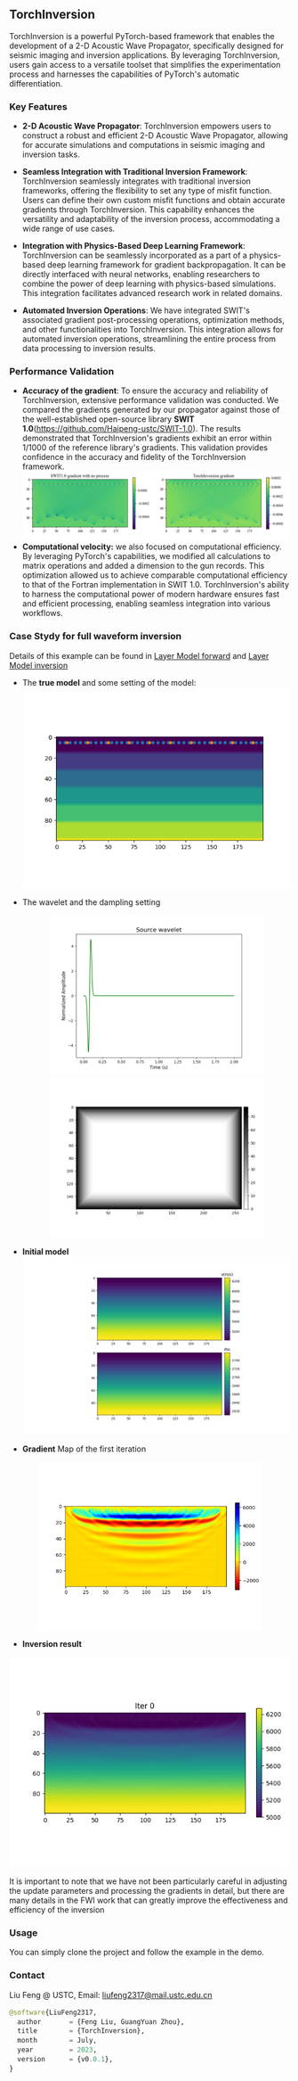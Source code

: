 <!--
 * @Author: LiuFeng(USTC) : liufeng2317@mail.ustc.edu.cn
 * @Date: 2023-07-03 11:16:43
 * @LastEditors: LiuFeng
 * @LastEditTime: 2023-07-03 13:34:11
 * @FilePath: /TorchInversion/README.md
 * @Description: 
 * Copyright (c) 2023 by ${git_name} email: ${git_email}, All Rights Reserved.
-->
## TorchInversion
TorchInversion is a powerful PyTorch-based framework that enables the development of a 2-D Acoustic Wave Propagator, specifically designed for seismic imaging and inversion applications. By leveraging TorchInversion, users gain access to a versatile toolset that simplifies the experimentation process and harnesses the capabilities of PyTorch's automatic differentiation.

### Key Features
* **2-D Acoustic Wave Propagator**: TorchInversion empowers users to construct a robust and efficient 2-D Acoustic Wave Propagator, allowing for accurate simulations and computations in seismic imaging and inversion tasks.

* **Seamless Integration with Traditional Inversion Framework**: TorchInversion seamlessly integrates with traditional inversion frameworks, offering the flexibility to set any type of misfit function. Users can define their own custom misfit functions and obtain accurate gradients through TorchInversion. This capability enhances the versatility and adaptability of the inversion process, accommodating a wide range of use cases.

* **Integration with Physics-Based Deep Learning Framework**: TorchInversion can be seamlessly incorporated as a part of a physics-based deep learning framework for gradient backpropagation. It can be directly interfaced with neural networks, enabling researchers to combine the power of deep learning with physics-based simulations. This integration facilitates advanced research work in related domains.

* **Automated Inversion Operations**: We have integrated SWIT's associated gradient post-processing operations, optimization methods, and other functionalities into TorchInversion. This integration allows for automated inversion operations, streamlining the entire process from data processing to inversion results.

### Performance Validation

* **Accuracy of the gradient**: To ensure the accuracy and reliability of TorchInversion, extensive performance validation was conducted. We compared the gradients generated by our propagator against those of the well-established open-source library **SWIT 1.0**(https://github.com/Haipeng-ustc/SWIT-1.0). The results demonstrated that TorchInversion's gradients exhibit an error within 1/1000 of the reference library's gradients. This validation provides confidence in the accuracy and fidelity of the TorchInversion framework.
  ![](Md_img/2023-07-03-11-36-55.png)
* **Computational velocity:** we also focused on computational efficiency. By leveraging PyTorch's capabilities, we modified all calculations to matrix operations and added a dimension to the gun records. This optimization allowed us to achieve comparable computational efficiency to that of the Fortran implementation in SWIT 1.0. TorchInversion's ability to harness the computational power of modern hardware ensures fast and efficient processing, enabling seamless integration into various workflows.

### Case Stydy for full waveform inversion
Details of this example can be found in [Layer Model forward](./demo/02_01_forward_LayeredModel.ipynb) and [Layer Model inversion](./demo/02_02_inversion_LayeredModel.ipynb)

* The **true model** and some setting of the model:
![](./demo/data/02_LayerModel/AD/model/True/observed_system.png)

* The wavelet and the dampling setting
    <div align="center"><img src="./demo/data/02_LayerModel/AD/model/True/ricker.png" width = 80%></div>
    <div align="center"><img src="./demo/data/02_LayerModel/AD/model/True/damp_global.png" width = 80%></div>

* **Initial model**
    ![](./demo/data/02_LayerModel/AD/model/Initial/model_init.png)

* **Gradient** Map of the first iteration

<div align="center"><img src="./demo/data/02_LayerModel/AD/model/inv/../../inv/grad/0.png" width = 80%></div>

* **Inversion result**

![](./demo/data/02_LayerModel/AD/model/inv/../../inv/model/inversion.gif)

It is important to note that we have not been particularly careful in adjusting the update parameters and processing the gradients in detail, but there are many details in the FWI work that can greatly improve the effectiveness and efficiency of the inversion

### Usage
You can simply clone the project and follow the example in the demo.

### Contact
 Liu Feng @ USTC, Email: liufeng2317@mail.ustc.edu.cn

```python
@software{LiuFeng2317,
  author       = {Feng Liu, GuangYuan Zhou},
  title        = {TorchInversion},
  month        = July,
  year         = 2023,
  version      = {v0.0.1},
}
```